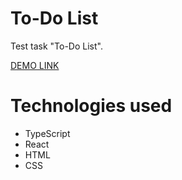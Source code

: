 # To-Do List
Test task "To-Do List".

[DEMO LINK](https://vitalii-babiienko.github.io/test_todo-list/)

# Technologies used

- TypeScript
- React
- HTML
- CSS
